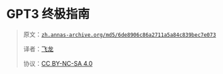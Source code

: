 # GPT3 终极指南

> 原文：[`zh.annas-archive.org/md5/6de8906c86a2711a5a84c839bec7e073`](https://zh.annas-archive.org/md5/6de8906c86a2711a5a84c839bec7e073)
> 
> 译者：[飞龙](https://github.com/wizardforcel)
> 
> 协议：[CC BY-NC-SA 4.0](http://creativecommons.org/licenses/by-nc-sa/4.0/)